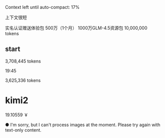  Context left until auto-compact: 17%


 上下文很短


实名认证赠送体验包 500万（1个月）
1000万GLM-4.5资源包
10,000,000 tokens


## start
 3,708,445 tokens

19:45


3,625,336 tokens



# kimi2

19.10559 ￥

● I'm sorry, but I can't process images at the moment. Please try again with text-only content.